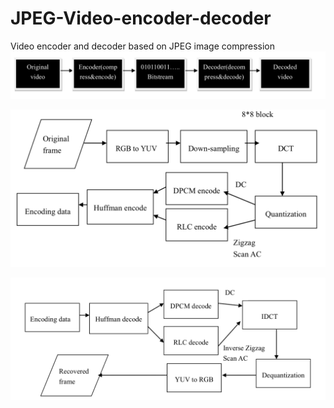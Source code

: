 # JPEG-Video-encoder-decoder
Video encoder and decoder based on JPEG image compression
![](https://github.com/AlphaPav/JPEG-Video-encoder-decoder/blob/master/imgs/workflow.png)

![](https://github.com/AlphaPav/JPEG-Video-encoder-decoder/blob/master/imgs/pic1.png)

![](https://github.com/AlphaPav/JPEG-Video-encoder-decoder/blob/master/imgs/pic2.png)
